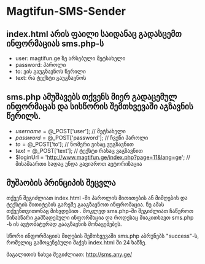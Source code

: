 # Magtifun-SMS-Sender

index.html არის ფაილი საიდანაც გადასცემთ ინფორმაციას sms.php-ს 
--------------

- user: magtifun.ge ზე არსებული მეტსახელი
- password: პაროლი
- to: ვის გაუგზავნოს წერილი
- text: რა ტექსტი გაუგზავნოს


sms.php ამუშავებს თქვენს მიერ გადაცემულ ინფორმაცას და სისწორის შემთხვევაში აგზავნის წერილს.
--------------
- $username = @$_POST['user'];		// მეტსახელი
- $password = @$_POST['password'];	// ჩვენი პაროლი
- $to = @$_POST['to'];				// ნომერი ვისაც ვუგზავნით
- $text = @$_POST['text'];			// ტექსტი რასაც ვაგზავნით
- $loginUrl = 'http://www.magtifun.ge/index.php?page=11&lang=ge'; // მისამაართი სადაც უნდა გავიაროთ ავტორიზაცია
 

მუშაობის პრინციპის შეცვლა
--------------
თქვენ შეგიძლიათ index.html -ში პაროლის მითითების ან მიმღების და ტექსტის მითიტების გარეშე გააგზავნოთ ინფრომაცია. ნუ
ამას თქვენთვითონაც მიხვდებით . მოკლედ sms.php-ში შეგიძლიათ ჩაწეროთ წინასწარი გამზადებული ინფორმაცია და როდესაც მიაკითხავთ sms.php -ს ის ავტომატურად გააგზავნის მონაცემებეს. 

სწორი ინფორმაციის მიღების შემთხვევაში sms.php აბრუნებს "success"-ს, რომელიც გამოყენებული მაქვს index.html ში 24 ხაზზე.

მაგალითის ნახვა შეგიძლიათ:  http://sms.any.ge/

